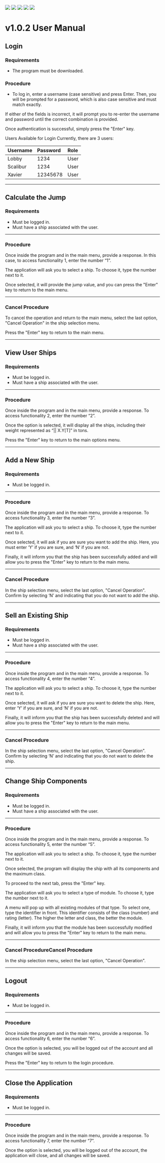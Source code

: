 ![](https://img.shields.io/github/stars/Lobby34/Practica06-0485_0487.md.svg) ![](https://img.shields.io/github/forks/Lobby34/Practica06-0485_0487.md.svg) ![](https://img.shields.io/github/tag/Lobby34/Practica06-0485_0487.md.svg) ![](https://img.shields.io/github/release/Lobby34/Practica06-0485_0487.md.svg) ![](https://img.shields.io/github/issues/Lobby34/Practica06-0485_0487.md.svg)
# v1.0.2 User Manual
## Login
### Requirements
- The program must be downloaded.

### Procedure
- To log in, enter a username (case sensitive) and press Enter. Then, you will be prompted for a password, which is also case sensitive and must match exactly.

If either of the fields is incorrect, it will prompt you to re-enter the username and password until the correct combination is provided.

Once authentication is successful, simply press the "Enter" key.

Users Available for Login
Currently, there are 3 users:

| Username  | Password  | Role |
| :------------ |:---------------|:-----|
| Lobby     | 1234 | User |
| Scalibur      | 1234        |   User |
| Xavier | 12345678        |    User |


------------
## Calculate the Jump
### Requirements
- Must be logged in.
- Must have a ship associated with the user.


------------
### Procedure
Once inside the program and in the main menu, provide a response. In this case, to access functionality 1, enter the number “1”.

The application will ask you to select a ship. To choose it, type the number next to it.

Once selected, it will provide the jump value, and you can press the "Enter" key to return to the main menu.


------------
### Cancel Procedure
To cancel the operation and return to the main menu, select the last option, "Cancel Operation" in the ship selection menu.

Press the "Enter" key to return to the main menu.

------------


## View User Ships
### Requirements
- Must be logged in.
- Must have a ship associated with the user.

------------


### Procedure
Once inside the program and in the main menu, provide a response. To access functionality 2, enter the number “2”.

Once the option is selected, it will display all the ships, including their weight represented as “|| X.Y[T]” in tons.

Press the "Enter" key to return to the main options menu.

------------


## Add a New Ship
### Requirements
- Must be logged in.


------------


### Procedure
Once inside the program and in the main menu, provide a response. To access functionality 3, enter the number “3”.

The application will ask you to select a ship. To choose it, type the number next to it.

Once selected, it will ask if you are sure you want to add the ship. Here, you must enter ‘Y’ if you are sure, and ‘N’ if you are not.

Finally, it will inform you that the ship has been successfully added and will allow you to press the "Enter" key to return to the main menu.


------------


### Cancel Procedure
In the ship selection menu, select the last option, "Cancel Operation".
Confirm by selecting ‘N’ and indicating that you do not want to add the ship.

------------


## Sell an Existing Ship
### Requirements
- Must be logged in.
- Must have a ship associated with the user.


------------


### Procedure
Once inside the program and in the main menu, provide a response. To access functionality 4, enter the number “4”.

The application will ask you to select a ship. To choose it, type the number next to it.

Once selected, it will ask if you are sure you want to delete the ship. Here, enter ‘Y’ if you are sure, and ‘N’ if you are not.

Finally, it will inform you that the ship has been successfully deleted and will allow you to press the "Enter" key to return to the main menu.

------------
### Cancel Procedure
In the ship selection menu, select the last option, "Cancel Operation".
Confirm by selecting ‘N’ and indicating that you do not want to delete the ship.

------------


## Change Ship Components
### Requirements
- Must be logged in.
- Must have a ship associated with the user.

------------


### Procedure
Once inside the program and in the main menu, provide a response. To access functionality 5, enter the number “5”.

The application will ask you to select a ship. To choose it, type the number next to it.

Once selected, the program will display the ship with all its components and the maximum class.

To proceed to the next tab, press the "Enter" key.

The application will ask you to select a type of module. To choose it, type the number next to it.

A menu will pop up with all existing modules of that type. To select one, type the identifier in front. This identifier consists of the class (number) and rating (letter). The higher the letter and class, the better the module.

Finally, it will inform you that the module has been successfully modified and will allow you to press the "Enter" key to return to the main menu.

------------


### Cancel ProcedureCancel Procedure
In the ship selection menu, select the last option, "Cancel Operation".

------------


## Logout
### Requirements
- Must be logged in.

------------


### Procedure
Once inside the program and in the main menu, provide a response. To access functionality 6, enter the number “6”.

Once the option is selected, you will be logged out of the account and all changes will be saved.

Press the "Enter" key to return to the login procedure.

------------


## Close the Application
### Requirements
- Must be logged in.

------------


### Procedure
Once inside the program and in the main menu, provide a response. To access functionality 7, enter the number “7”.

Once the option is selected, you will be logged out of the account, the application will close, and all changes will be saved.